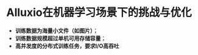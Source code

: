 #  Alluxio在机器学习场景下的挑战与优化

- **训练数据为海量小文件（如图片）**；
- **训练数据规模超过单机可用存储容量**；
- **高并发度的分布式训练任务，要求I/O高吞吐**
